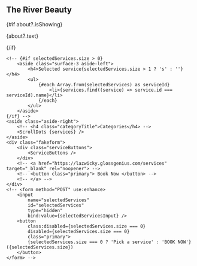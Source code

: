 <!-- JUST KEEPING THIS BECAUSE I FEEEL LIKE THERE WERE GOOD COMMEENTS / NOTES IN HERE -->

<script lang="ts">
	// const selectedServices = new Set();
	// let selectedServicesInput: string;

	// function setSelected(event) {
	// 	if (selectedServices.has(event.detail.id)) {
	// 		selectedServices.delete(event.detail.id);
	// 		selectedServices = selectedServices;
	// 		return;
	// 	}
	// 	selectedServices = selectedServices.add(event.detail.id);
	// 	selectedServicesInput = [...selectedServices].join(',');
	// }

	// TODO table mapper function?
	// const remappedServices = services.reduce((acc, service) => {
	// 	if (!acc[service.category]) {
	// 		acc[service.category] = [];
	// 	}
	// 	acc[service.category].push({
	// 		id: service.id,
	// 		Service: service.name,
	// 		Description: service.description,
	// 		Duration: `${service.duration} min`,
	// 		Availability: service.availability,
	// 		Price: `$${service.price}`
	// 	});
	// 	return acc;
	// }, {});
</script>

<div class="cutoutImg" style:transform={`translate3d(0, ${scroll / 5}px, 0)`}>
	<CutoutImg />
</div>

<main>
	<section class="top" style:background-position={`center ${scroll / 25}%`}>
		<h1 class="headingReset">The River Beauty</h1>
		{#if about?.isShowing}
			<p class="about">
				{about?.text}
			</p>
		{/if}
	</section>
	<!-- {#each Object.entries(remappedServices) as [category, listOfServices]}
		<section class="service-table">
			<div>
				<h2>{category}</h2>
				<Table data={listOfServices} {selectedServices} on:selectService={setSelected} />
			</div>
		</section>
	{/each} -->
</main>
<main class="app-layout">

    <!-- {#if selectedServices.size > 0}
    	<aside class="surface-3 aside-left">
    		<h4>Selected service{selectedServices.size > 1 ? 's' : ''}</h4>
    		<ul>
    			{#each Array.from(selectedServices) as serviceId}
    				<li>{services.find((service) => service.id === serviceId).name}</li>
    			{/each}
    		</ul>
    	</aside>
    {/if} -->
    <aside class="aside-right">
    	<!-- <h4 class="categoryTitle">Categories</h4> -->
    	<ScrollDots {services} />
    </aside>
    <div class="fakeform">
    	<div class="serviceButtons">
    		<ServiceButtons />
    	</div>
    	<!-- <a href="https://lazwicky.glossgenius.com/services" target="_blank" rel="noopener"> -->
    	<!-- <button class="primary"> Book Now </button> -->
    	<!-- </a> -->
    </div>
    <!-- <form method="POST" use:enhance>
    	<input
    		name="selectedServices"
    		id="selectedServices"
    		type="hidden"
    		bind:value={selectedServicesInput} />
    	<button
    		class:disabled={selectedServices.size === 0}
    		disabled={selectedServices.size === 0}
    		class="primary">
    		{selectedServices.size === 0 ? 'Pick a service' : 'BOOK NOW'} ({selectedServices.size})
    	</button>
    </form> -->

</main>

<style>
	/* button {
		align-self: end;
		margin: 0 auto;
		width: 100%;
		font-weight: var(--font-weight-8);
	} */

	/* CLASSES */
	/* .page-indicator {
		display: flex;
		position: fixed;
		bottom: 0;
		justify-content: center;
		align-items: center;
		margin-bottom: var(--size-4);
		border-right: 1px solid var(--link);
		padding-right: var(--size-2);
		height: var(--size-7);
		color: var(--link);
	} */
	/* .aside-left {
		position: sticky;
		bottom: var(--size-7);
		box-shadow: var(--shadow-3);
		border-radius: var(--radius-2);
		padding: var(--size-4);
		width: max-content;
	} */
	/* Your existing styles */
	/* KEEPING BELOW FOR REFERENCE */
	/* .service-table {
		display: flex;
		flex-direction: column;
		justify-content: start;
		align-items: center;
		min-height: 30vh;
	}
	.service-table h2 {
		align-self: flex-start;
	} */

	/* DOT STYLES */

	@media (max-width: 768px) {
		/* .page-indicator {
			display: none;
		} */
		.top {
			height: 30vh;
		}
		.fakeform {
			width: 100%;
		}
		/* .service-table {
			min-height: 20vh;
		} */
		/* .aside-right { */
		/* bottom: var(--size-10); */
		/* } */
	}
</style>

